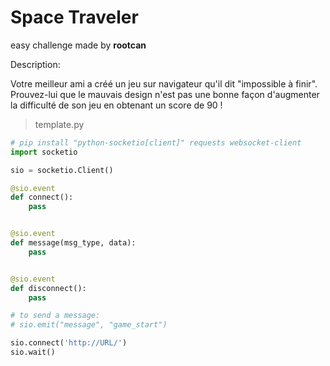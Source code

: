 # Space Traveler
easy challenge made by **rootcan**

Description:

Votre meilleur ami a créé un jeu sur navigateur qu'il dit "impossible à finir". Prouvez-lui que le mauvais design n'est pas une bonne façon d'augmenter la difficulté de son jeu en obtenant un score de 90 !

> template.py
```python
# pip install "python-socketio[client]" requests websocket-client
import socketio

sio = socketio.Client()

@sio.event
def connect():
	pass


@sio.event
def message(msg_type, data):
	pass


@sio.event
def disconnect():
	pass

# to send a message:
# sio.emit("message", "game_start")

sio.connect('http://URL/')
sio.wait()

```